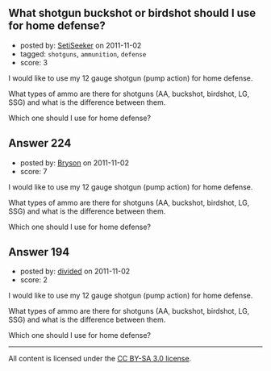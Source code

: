 ## What shotgun buckshot or birdshot should I use for home defense?

- posted by: [SetiSeeker](https://stackexchange.com/users/-1/126-setiseeker) on 2011-11-02
- tagged: `shotguns`, `ammunition`, `defense`
- score: 3

I would like to use my 12 gauge shotgun (pump action) for home defense.

What types of ammo are there for shotguns (AA, buckshot, birdshot, LG, SSG) and what is the difference between them.

Which one should I use for home defense?




## Answer 224

- posted by: [Bryson](https://stackexchange.com/users/-1/32-bryson) on 2011-11-02
- score: 7

I would like to use my 12 gauge shotgun (pump action) for home defense.

What types of ammo are there for shotguns (AA, buckshot, birdshot, LG, SSG) and what is the difference between them.

Which one should I use for home defense?




## Answer 194

- posted by: [divided](https://stackexchange.com/users/-1/66-divided) on 2011-11-02
- score: 2

I would like to use my 12 gauge shotgun (pump action) for home defense.

What types of ammo are there for shotguns (AA, buckshot, birdshot, LG, SSG) and what is the difference between them.

Which one should I use for home defense?





---

All content is licensed under the [CC BY-SA 3.0 license](https://creativecommons.org/licenses/by-sa/3.0/).
